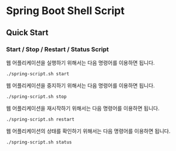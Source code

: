 # Spring Boot Shell Script

## Quick Start

### Start / Stop / Restart / Status Script

웹 어플리케이션을 실행하기 위해서는 다음 명령어를 이용하면 됩니다.
```shell
./spring-script.sh start
```

웹 어플리케이션을 중지하기 위해서는 다음 명령어를 이용하면 됩니다.
```shell
./spring-script.sh stop
```

웹 어플리케이션을 재시작하기 위해서는 다음 명령어를 이용하면 됩니다.
```shell
./spring-script.sh restart
```

웹 어플리케이션의 상태를 확인하기 위해서는 다음 명령어를 이용하면 됩니다.
```shell
./spring-script.sh status
```